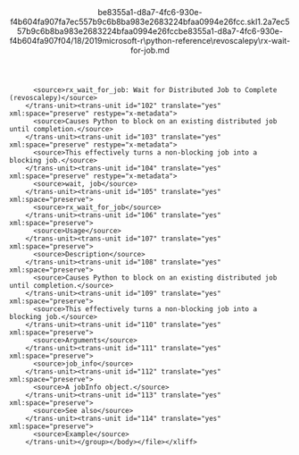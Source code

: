 <?xml version="1.0"?><xliff version="1.2" xmlns="urn:oasis:names:tc:xliff:document:1.2" xmlns:xsi="http://www.w3.org/2001/XMLSchema-instance" xsi:schemaLocation="urn:oasis:names:tc:xliff:document:1.2 xliff-core-1.2-transitional.xsd"><file datatype="xml" original="rx-wait-for-job.md" source-language="en-US" target-language="en-US"><header><tool tool-id="mdxliff" tool-name="mdxliff" tool-version="1.0-d1654b2" tool-company="Microsoft" /><xliffext:skl_file_name xmlns:xliffext="urn:microsoft:content:schema:xliffextensions">be8355a1-d8a7-4fc6-930e-f4b604fa907fa7ec557b9c6b8ba983e2683224bfaa0994e26fcc.skl</xliffext:skl_file_name><xliffext:version xmlns:xliffext="urn:microsoft:content:schema:xliffextensions">1.2</xliffext:version><xliffext:ms.openlocfilehash xmlns:xliffext="urn:microsoft:content:schema:xliffextensions">a7ec557b9c6b8ba983e2683224bfaa0994e26fcc</xliffext:ms.openlocfilehash><xliffext:ms.sourcegitcommit xmlns:xliffext="urn:microsoft:content:schema:xliffextensions">be8355a1-d8a7-4fc6-930e-f4b604fa907f</xliffext:ms.sourcegitcommit><xliffext:ms.lasthandoff xmlns:xliffext="urn:microsoft:content:schema:xliffextensions">04/18/2019</xliffext:ms.lasthandoff><xliffext:ms.openlocfilepath xmlns:xliffext="urn:microsoft:content:schema:xliffextensions">microsoft-r\python-reference\revoscalepy\rx-wait-for-job.md</xliffext:ms.openlocfilepath></header><body><group id="content" extype="content"><trans-unit id="101" translate="yes" xml:space="preserve" restype="x-metadata">
          <source>rx_wait_for_job: Wait for Distributed Job to Complete (revoscalepy)</source>
        </trans-unit><trans-unit id="102" translate="yes" xml:space="preserve" restype="x-metadata">
          <source>Causes Python to block on an existing distributed job until completion.</source>
        </trans-unit><trans-unit id="103" translate="yes" xml:space="preserve" restype="x-metadata">
          <source>This effectively turns a non-blocking job into a blocking job.</source>
        </trans-unit><trans-unit id="104" translate="yes" xml:space="preserve" restype="x-metadata">
          <source>wait, job</source>
        </trans-unit><trans-unit id="105" translate="yes" xml:space="preserve">
          <source>rx_wait_for_job</source>
        </trans-unit><trans-unit id="106" translate="yes" xml:space="preserve">
          <source>Usage</source>
        </trans-unit><trans-unit id="107" translate="yes" xml:space="preserve">
          <source>Description</source>
        </trans-unit><trans-unit id="108" translate="yes" xml:space="preserve">
          <source>Causes Python to block on an existing distributed job until completion.</source>
        </trans-unit><trans-unit id="109" translate="yes" xml:space="preserve">
          <source>This effectively turns a non-blocking job into a blocking job.</source>
        </trans-unit><trans-unit id="110" translate="yes" xml:space="preserve">
          <source>Arguments</source>
        </trans-unit><trans-unit id="111" translate="yes" xml:space="preserve">
          <source>job_info</source>
        </trans-unit><trans-unit id="112" translate="yes" xml:space="preserve">
          <source>A jobInfo object.</source>
        </trans-unit><trans-unit id="113" translate="yes" xml:space="preserve">
          <source>See also</source>
        </trans-unit><trans-unit id="114" translate="yes" xml:space="preserve">
          <source>Example</source>
        </trans-unit></group></body></file></xliff>